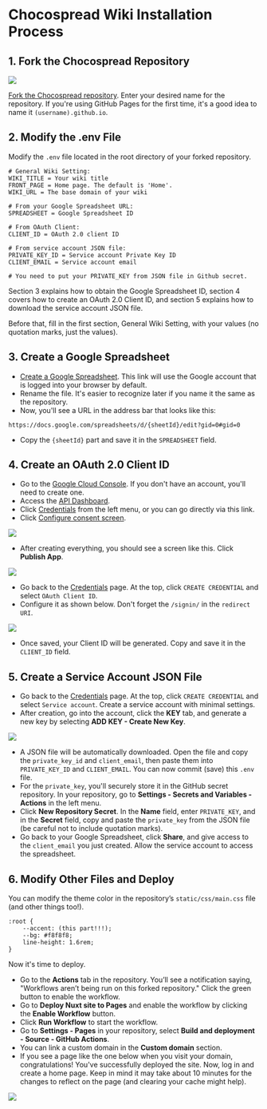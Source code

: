 # Chocospread Wiki Installation Process

## 1. Fork the Chocospread Repository

![](https://for.stella.place/D1/34908398-1a80-4b84-afa9-03d93f58f915.png)

[Fork the Chocospread repository](https://github.com/jyhyun1008/chocospread/fork). Enter your desired name for the repository. If you're using GitHub Pages for the first time, it's a good idea to name it `(username).github.io`.

## 2. Modify the .env File

Modify the `.env` file located in the root directory of your forked repository.

```
# General Wiki Setting:
WIKI_TITLE = Your wiki title
FRONT_PAGE = Home page. The default is 'Home'.
WIKI_URL = The base domain of your wiki

# From your Google Spreadsheet URL:
SPREADSHEET = Google Spreadsheet ID

# From OAuth Client:
CLIENT_ID = OAuth 2.0 client ID

# From service account JSON file:
PRIVATE_KEY_ID = Service account Private Key ID
CLIENT_EMAIL = Service account email

# You need to put your PRIVATE_KEY from JSON file in Github secret.
```

Section 3 explains how to obtain the Google Spreadsheet ID, section 4 covers how to create an OAuth 2.0 Client ID, and section 5 explains how to download the service account JSON file.

Before that, fill in the first section, General Wiki Setting, with your values (no quotation marks, just the values).

## 3. Create a Google Spreadsheet

* [Create a Google Spreadsheet](http://docs.google.com/spreadsheets/u/0/create?usp=sheets_web). This link will use the Google account that is logged into your browser by default.
* Rename the file. It's easier to recognize later if you name it the same as the repository.
* Now, you'll see a URL in the address bar that looks like this:

```
https://docs.google.com/spreadsheets/d/{sheetId}/edit?gid=0#gid=0
```

* Copy the `{sheetId}` part and save it in the `SPREADSHEET` field.

## 4. Create an OAuth 2.0 Client ID

* Go to the [Google Cloud Console](console.cloud.google.com). If you don't have an account, you'll need to create one.
* Access the [API Dashboard](http://console.cloud.google.com/apis/dashboard).
* Click [Credentials](https://console.cloud.google.com/apis/credentials) from the left menu, or you can go directly via this link.
* Click [Configure consent screen](https://console.cloud.google.com/apis/credentials/consent).

![](https://for.stella.place/D1/02fe787d-a0cf-448f-8785-5623d217fffa.png)

* After creating everything, you should see a screen like this. Click **Publish App**.

![](https://for.stella.place/D1/58a8d527-39e3-4b9c-adff-77873e28d20a.webp)

* Go back to the [Credentials](https://console.cloud.google.com/apis/credentials) page. At the top, click `CREATE CREDENTIAL` and select `OAuth Client ID`.
* Configure it as shown below. Don't forget the `/signin/` in the `redirect URI`.

<img src="https://for.stella.place/D1/65869e7b-c942-462e-a593-79c1f850ec86.png" style="max-height: 500px;">

* Once saved, your Client ID will be generated. Copy and save it in the `CLIENT_ID` field.

## 5. Create a Service Account JSON File

* Go back to the [Credentials](https://console.cloud.google.com/apis/credentials) page. At the top, click `CREATE CREDENTIAL` and select `Service account`. Create a service account with minimal settings.
* After creation, go into the account, click the **KEY** tab, and generate a new key by selecting **ADD KEY - Create New Key**.

![](https://for.stella.place/D1/fb4f35c4-a459-4ee7-9aac-c44be6326031.webp)

* A JSON file will be automatically downloaded. Open the file and copy the `private_key_id` and `client_email`, then paste them into `PRIVATE_KEY_ID` and `CLIENT_EMAIL`. You can now commit (save) this `.env` file.
* For the `private_key`, you'll securely store it in the GitHub secret repository. In your repository, go to **Settings - Secrets and Variables - Actions** in the left menu.
* Click **New Repository Secret**. In the **Name** field, enter `PRIVATE_KEY`, and in the **Secret** field, copy and paste the `private_key` from the JSON file (be careful not to include quotation marks).
* Go back to your Google Spreadsheet, click **Share**, and give access to the `client_email` you just created. Allow the service account to access the spreadsheet.

## 6. Modify Other Files and Deploy

You can modify the theme color in the repository’s `static/css/main.css` file (and other things too!).

```
:root {
    --accent: (this part!!!);
    --bg: #f8f8f8;
    line-height: 1.6rem;
}
```

Now it's time to deploy.

* Go to the **Actions** tab in the repository. You’ll see a notification saying, "Workflows aren’t being run on this forked repository." Click the green button to enable the workflow.
* Go to **Deploy Nuxt site to Pages** and enable the workflow by clicking the **Enable Workflow** button.
* Click **Run Workflow** to start the workflow.
* Go to **Settings - Pages** in your repository, select **Build and deployment - Source - GitHub Actions**.
* You can link a custom domain in the **Custom domain** section.
* If you see a page like the one below when you visit your domain, congratulations! You've successfully deployed the site. Now, log in and create a home page. Keep in mind it may take about 10 minutes for the changes to reflect on the page (and clearing your cache might help).

![](https://for.stella.place/D1/d6f0c3d4-76b5-445c-abb4-325c0c25fb4b.png)